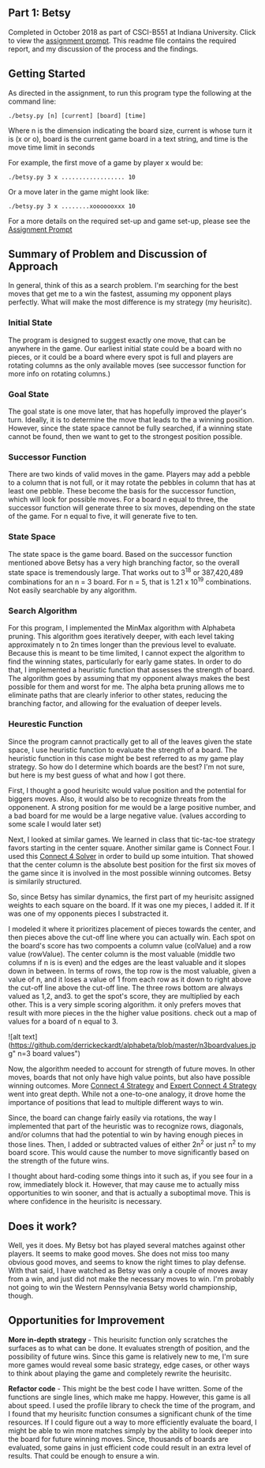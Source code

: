 ## Part 1: Betsy 

Completed in October 2018 as part of CSCI-B551 at Indiana University.  Click to view the [assignment  prompt](https://github.com/derrickeckardt/alphabeta/blob/master/a2.pdf).  This readme file contains the required report, and my discussion of the process and the findings.

## Getting Started

As directed in the assignment, to run this program type the following at the command line:

    ./betsy.py [n] [current] [board] [time]
    
Where n is the dimension indicating the board size, current is whose turn it is (x or o), board is the current game board in a text string, and time is the move time limit in seconds

For example, the first move of a game by player x would be:

    ./betsy.py 3 x .................. 10

Or a move later in the game might look like:

    ./betsy.py 3 x ........xooooooxxx 10

For a more details on the required set-up and game set-up, please see the [Assignment Prompt](https://github.com/derrickeckardt/alphabeta/blob/master/a2.pdf)

## Summary of Problem and Discussion of Approach

In general, think of this as a search problem.  I'm searching for the best moves that get me to a win the fastest, assuming my opponent plays perfectly.  What will make the most difference is my strategy (my heurisitc).

### Initial State

The program is designed to suggest exactly one move, that can be anywhere in the game.  Our earliest initial state could be a board with no pieces, or it could be a board where every spot is full and players are rotating columns as the only available moves (see successor function for more info on rotating columns.)

### Goal State

The goal state is one move later, that has hopefully improved the player's turn.  Ideally, it is to determine the move that leads to the a winning position.  However, since the state space cannot be fully searched, if a winning state cannot be found, then we want to get to the strongest position possible.

### Successor Function

There are two kinds of valid moves in the game.  Players may add a pebble to a column that is not full, or it may rotate the pebbles in column that has at least one pebble.  These become the basis for the successor function, which will look for possible moves.  For a board n equal to three, the successor function will generate three to six moves, depending on the state of the game.  For n equal to five, it will generate five to ten.  

### State Space

The state space is the game board.  Based on the successor function mentioned above Betsy has a very high branching factor, so the overall state space is tremendously large.  That works out to 3<sup>18</sup> or 387,420,489 combinations for an n = 3 board.  For n = 5, that is 1.21 x 10<sup>19</sup> combinations.  Not easily searchable by any algorithm.

### Search Algorithm

For this program, I implemented the MinMax algorithm with Alphabeta pruning.  This algorithm goes iteratively deeper, with each level taking approximately n to 2n times longer than the previous level to evaluate.  Because this is meant to be time limited, I cannot expect the algorithm to find the winning states, particularly for early game states.  In order to do that, I implemented a heuristic function that assesses the strength of board.   The algorithm goes by assuming that my opponent always makes the best possible for them and worst for me.   The alpha beta pruning allows me to eliminate paths that are clearly inferior to other states, reducing the branching factor, and allowing for the evaluation of deeper levels.

### Heurestic Function

Since the program cannot practically get to all of the leaves given the state space, I use heuristic function to evaluate the strength of a board.  The heuristic function in this case might be best referred to as my game play strategy.  So how do I determine which boards are the best?  I'm not sure, but here is my best guess of what and how I got there.

First, I thought a good heurisitc would value position and the potential for biggers moves.  Also, it would also be to recognize threats from the opponenent.  A strong position for me would be a large positive number, and a bad board for me would be a large negative value.  (values according to some scale I would later set)

Next, I looked at similar games.  We learned in class that tic-tac-toe strategy favors starting in the center square.  Another similar game is Connect Four.  I used this [Connect 4 Solver](http://connect4.gamesolver.org/?pos=34) in order to build up some intuition.  That showed that the center column is the absolute best position for the first six moves of the game since it is involved in the most possible winning outcomes.  Betsy is similarily structured.

So, since Betsy has similar dynamics, the first part of my heurisitc assigned weights to each square on the board.  If it was one my pieces, I added it.  If it was one of my opponents pieces I substracted it.  

I modeled it where it prioritizes placement of pieces towards the center, and then pieces above the cut-off line where you can actually win.  Each spot on the board's score has two compoents a column value (colValue) and a row value (rowValue).  The center column is the most valuable (middle two columns if n is is even) and the edges are the least valuable and it slopes down in between. In terms of rows, the top row is the most valuable, given a value of n, and it loses a value of 1 from each row as it down to right above the cut-off line above the cut-off line.  The three rows bottom are always valued as 1,2, and3.   to get the spot's score, they are multiplied by each other. This is a very simple scoring algorithm.  it only prefers moves that result with more pieces in the the higher value positions.  check out a map of values for a board of n equal to 3.

![alt text](https://github.com/derrickeckardt/alphabeta/blob/master/n3boardvalues.jpg" n=3 board values")

Now, the algorithm needed to account for strength of future moves.  In other moves, boards that not only have high value points, but also have possible winning outcomes.  More [Connect 4 Strategy](https://www.quora.com/What-is-the-winning-strategy-for-the-first-player-in-Connect-Four-games) and [Expert Connect 4 Strategy](http://www.pomakis.com/c4/expert_play.html) went into great depth.  While not a one-to-one analogy, it drove home the importance of positions that lead to multiple different ways to win.

Since, the board can change fairly easily via rotations, the way I implemented that part of the heuristic was to recognize rows, diagonals, and/or columns that had the potential to win by having enough pieces in those lines.  Then, I added or subtracted values of either 2n<sup>2</sup> or just n<sup>2</sup> to my board score.  This would cause the number to move significantly based on the strength of the future wins.

I thought about hard-coding some things into it such as, if you see four in a row, immediately block it.  However, that may cause me to actually miss opportunities to win sooner, and that is actually a suboptimal move. This is where confidence in the heurisitc is necessary.

## Does it work?

Well, yes it does.  My Betsy bot has played several matches against other players.  It seems to make good moves.  She does not miss too many obvious good moves, and seems to know the right times to play defense.  With that said, I have watched as Betsy was only a couple of moves away from a win, and just did not make the necessary moves to win.  I'm probably not going to win the Western Pennsylvania Betsy world championship, though.

## Opportunities for Improvement

**More in-depth strategy** - This heurisitc function only scratches the surfaces as to what can be done.  It evaluates strength of position, and the possibility of future wins.  Since this game is relatively new to me, I'm sure more games would reveal some basic strategy, edge cases, or other ways to think about playing the game and completely rewrite the heurisitc.

**Refactor code** - This might be the best code I have written.  Some of the functions are single lines, which make me happy.  However, this game is all about speed.  I used the profile library to check the time of the program, and I found that my heurisitc function consumes a significant chunk of the time resources.  If I could figure out a way to more efficiently evaluate the board, I might be able to win more matches simply by the ability to look deeper into the board for future winning moves.  Since, thousands of boards are evaluated, some gains in just efficient code could result in an extra level of results.  That could be enough to ensure a win.